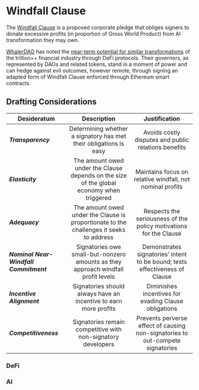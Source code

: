 # Windfall Clause

The [Windfall Clause](https://www.fhi.ox.ac.uk/windfallclause/) is a proposed corporate pledge that obliges signers to donate excessive profits (in proportion of Gross World Product) from AI transformation they may own. 

[WhalerDAO](https://whalerdao.org/) has noted the [near-term potential for similar transformations](https://gov.yearn.finance/t/request-for-comments-use-defi-to-save-the-world/3830) of the trillion++ financial industry through DeFi protocols. Their governors, as represented by DAOs and related tokens, stand in a moment of power and can hedge against evil outcomes, however remote, through signing an adapted form of Windfall Clause enforced through Ethereum smart contracts.

## Drafting Considerations

| Desideratum | Description | Justification | 
|----------|:-------------:| :-------------:|
| ***Transparency*** | Determining whether a signatory has met their obligations is easy | Avoids costly disputes and public relations benefits |
| ***Elasticity*** | The amount owed under the Clause depends on the size of the global economy when triggered | Maintains focus on relative windfall, not nominal profits |
| ***Adequacy*** | The amount owed under the Clause is proportionate to the challenges it seeks to address | Respects the seriousness of the policy motivations for the Clause |
| ***Nominal Near-Windfall Commitment*** | Signatories owe small-but-nonzero amounts as they approach windfall profit levels | Demonstrates signatories’ intent to be bound; tests effectiveness of Clause |
| ***Incentive Alignment*** | Signatories should always have an incentive to earn more profits | Diminishes incentives for evading Clause obligations |
| ***Competitiveness*** | Signatories remain competitive with non-signatory developers | Prevents perverse effect of causing non-signatories to out-compete signatories |

### DeFi

### AI
